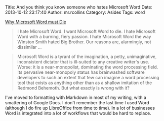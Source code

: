 Title: And you think you know someone who hates Microsoft Word
Date: 2013-10-12 23:17:40
Author: mr.rcollins
Category: Asides
Tags: word

[Why Microsoft Word must Die](http://www.antipope.org/charlie/blog-static/2013/10/why-microsoft-word-must-die.html)

>I hate Microsoft Word. I want Microsoft Word to die. I hate Microsoft Word with a burning, fiery passion. I hate Microsoft Word the way Winston Smith hated Big Brother. Our reasons are, alarmingly, not dissimilar ...

>Microsoft Word is a tyrant of the imagination, a petty, unimaginative, inconsistent dictator that is ill-suited to any creative writer's use. Worse: it is a near-monopolist, dominating the word processing field. Its pervasive near-monopoly status has brainwashed software developers to such an extent that few can imagine a word processing tool that exists as anything other than as a shallow imitation of the Redmond Behemoth. But what exactly is wrong with it?

I've moved to formatting with Markdown in most of my writing, with a smattering of Google Docs. I don't remember the last time I used Word (although I do fire up LibreOffice from time to time). In a lot of businesses Word is integrated into a lot of workflows that would be hard to replace. 